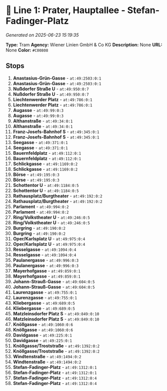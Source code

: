 # 🚊 Line 1: Prater, Hauptallee - Stefan-Fadinger-Platz

*Generated on 2025-06-23 15:19:35*

**Type:** Tram
**Agency:** Wiener Linien GmbH & Co KG
**Description:** None
**URL:** None
**Color:** `#C00808`

## Stops

1. **Anastasius-Grün-Gasse** - `at:49:2503:0:1`
2. **Anastasius-Grün-Gasse** - `at:49:2503:0:1`
3. **Nußdorfer Straße U** - `at:49:950:0:7`
4. **Nußdorfer Straße U** - `at:49:950:0:7`
5. **Liechtenwerder Platz** - `at:49:786:0:1`
6. **Liechtenwerder Platz** - `at:49:786:0:1`
7. **Augasse** - `at:49:99:0:3`
8. **Augasse** - `at:49:99:0:3`
9. **Althanstraße** - `at:49:34:0:1`
10. **Althanstraße** - `at:49:34:0:1`
11. **Franz-Josefs-Bahnhof S** - `at:49:345:0:1`
12. **Franz-Josefs-Bahnhof S** - `at:49:345:0:1`
13. **Seegasse** - `at:49:371:0:1`
14. **Seegasse** - `at:49:371:0:1`
15. **Bauernfeldplatz** - `at:49:112:0:1`
16. **Bauernfeldplatz** - `at:49:112:0:1`
17. **Schlickgasse** - `at:49:1169:0:2`
18. **Schlickgasse** - `at:49:1169:0:2`
19. **Börse** - `at:49:195:0:3`
20. **Börse** - `at:49:195:0:3`
21. **Schottentor U** - `at:49:1184:0:5`
22. **Schottentor U** - `at:49:1184:0:5`
23. **Rathausplatz/Burgtheater** - `at:49:192:0:2`
24. **Rathausplatz/Burgtheater** - `at:49:192:0:2`
25. **Parlament** - `at:49:994:0:2`
26. **Parlament** - `at:49:994:0:2`
27. **Ring/Volkstheater U** - `at:49:246:0:5`
28. **Ring/Volkstheater U** - `at:49:246:0:5`
29. **Burgring** - `at:49:190:0:2`
30. **Burgring** - `at:49:190:0:2`
31. **Oper/Karlsplatz U** - `at:49:975:0:4`
32. **Oper/Karlsplatz U** - `at:49:975:0:4`
33. **Resselgasse** - `at:49:1094:0:4`
34. **Resselgasse** - `at:49:1094:0:4`
35. **Paulanergasse** - `at:49:996:0:3`
36. **Paulanergasse** - `at:49:996:0:3`
37. **Mayerhofgasse** - `at:49:859:0:1`
38. **Mayerhofgasse** - `at:49:859:0:1`
39. **Johann-Strauß-Gasse** - `at:49:604:0:5`
40. **Johann-Strauß-Gasse** - `at:49:604:0:5`
41. **Laurenzgasse** - `at:49:755:0:1`
42. **Laurenzgasse** - `at:49:755:0:1`
43. **Kliebergasse** - `at:49:689:0:5`
44. **Kliebergasse** - `at:49:689:0:5`
45. **Matzleinsdorfer Platz S** - `at:49:849:0:10`
46. **Matzleinsdorfer Platz S** - `at:49:849:0:10`
47. **Knöllgasse** - `at:49:1060:0:6`
48. **Knöllgasse** - `at:49:1060:0:6`
49. **Davidgasse** - `at:49:225:0:1`
50. **Davidgasse** - `at:49:225:0:1`
51. **Knöllgasse/Troststraße** - `at:49:1392:0:2`
52. **Knöllgasse/Troststraße** - `at:49:1392:0:2`
53. **Windtenstraße** - `at:49:1494:0:2`
54. **Windtenstraße** - `at:49:1494:0:2`
55. **Stefan-Fadinger-Platz** - `at:49:1312:0:1`
56. **Stefan-Fadinger-Platz** - `at:49:1312:0:1`
57. **Stefan-Fadinger-Platz** - `at:49:1312:0:4`
58. **Stefan-Fadinger-Platz** - `at:49:1312:0:4`